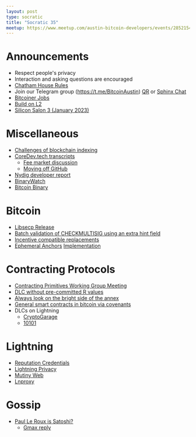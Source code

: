 ```yaml
---
layout: post
type: socratic
title: "Socratic 35"
meetup: https://www.meetup.com/austin-bitcoin-developers/events/285215416/
---
```


# Announcements

- Respect people's privacy
- Interaction and asking questions are encouraged
- [Chatham House Rules](https://www.chathamhouse.org/about-us/chatham-house-rule)
- Join our Telegram group (https://t.me/BitcoinAustin) [QR](../assets/imgs/telegram-group.svg) or [Sphinx Chat](https://tribes.sphinx.chat/t/austintaexasbitcoiners)
- [Bitcoiner Jobs](https://bitcoinerjobs.co/)
- [Build on L2](https://www.buildonl2.com/)
- [Silicon Salon 3 (January 2023)](https://lists.linuxfoundation.org/pipermail/bitcoin-dev/2022-November/021213.html)

# Miscellaneous

- [Challenges of blockchain indexing](https://blog.lopp.net/the-challenges-of-block-chain-indexing/)
- [CoreDev.tech transcripts](https://bitcoinops.org/en/newsletters/2022/10/26/)
  - [Fee market discussion](https://diyhpl.us/wiki/transcripts/bitcoin-core-dev-tech/2022-10-11-fee-market/)
  - [Moving off GitHub](https://diyhpl.us/wiki/transcripts/bitcoin-core-dev-tech/2022-10-11-github/)
- [Nydig developer report](https://assets-global.website-files.com/614e11536f66309636c98688/63208342664438223226c3de_NYDIG%20-%20Developers%20of%20Bitcoin%202022.pdf)
- [BinaryWatch](https://binarywatch.org/)
- [Bitcoin Binary](https://bitcoinbinary.org/)

# Bitcoin

- [Libsecp Release](https://lists.linuxfoundation.org/pipermail/bitcoin-dev/2022-December/021271.html)
- [Batch validation of CHECKMULTISIG using an extra hint field](https://lists.linuxfoundation.org/pipermail/bitcoin-dev/2022-October/021048.html)
- [Incentive compatible replacements](https://github.com/bitcoin/bitcoin/pull/26451)
- [Ephemeral Anchors](https://lists.linuxfoundation.org/pipermail/bitcoin-dev/2022-October/021036.html) [Implementation](https://bitcoinops.org/en/newsletters/2022/12/07/#ephemeral-anchors-implementation)

# Contracting Protocols

- [Contracting Primitives Working Group Meeting](https://lists.linuxfoundation.org/pipermail/bitcoin-dev/2022-December/021269.html)
- [DLC without pre-committed R values](https://mailmanlists.org/pipermail/dlc-dev/2022-November/000167.html)
- [Always look on the bright side of the annex](https://github.com/bitcoin-inquisition/bitcoin/pull/9)
- [General smart contracts in bitcoin via covenants](https://merkle.fun/)
- DLCs on Lightning
  - [CryptoGarage](https://medium.com/crypto-garage/dlc-on-lightning-cb5d191f6e64)
  - [10101](https://makers.bolt.fun/story/how-10101-is-bringing-cfds-to-lightning--352)

# Lightning

- [Reputation Credentials](https://bitcoinops.org/en/newsletters/2022/11/30/#reputation-credentials-proposal-to-mitigate-ln-jamming-attacks)
- [Lightning Privacy](https://lightningprivacy.com//)
- [Mutiny Web](https://makers.bolt.fun/story/mutiny-web-pitch--476)
- [Lnproxy](https://github.com/lnproxy/lnproxy)

# Gossip

- [Paul Le Roux is Satoshi?](https://martinshkreli.substack.com/p/paul-le-roux-is-satoshi)
  - [Gmax reply](https://twitter.com/zndtoshi/status/1602872559749455873)
